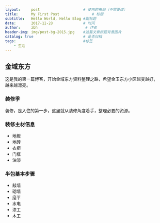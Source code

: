 ```yaml
---
layout:     post                    # 使用的布局（不需要改）
title:      My First Post               # 标题 
subtitle:   Hello World, Hello Blog #副标题
date:       2017-12-28              # 时间
author:     zbh                      # 作者
header-img: img/post-bg-2015.jpg    #这篇文章标题背景图片
catalog: true                       # 是否归档
tags:                               #标签
    - 生活
---
```


## 金域东方
  这是我的第一篇博客，开始金域东方资料整理之路，希望金玉东方小区越变越好，越来越漂亮。

### 装修季
  装修，是入住的第一步，这里就从装修角度着手，整理必要的资源。

### 装修主材信息
* 地板
* 地砖
* 衣柜
* 门框
* 油漆

### 半包基本步骤
* 敲墙
* 砌墙
* 磨平
* 水电
* 漆工
* 木工
